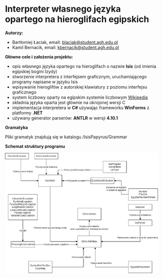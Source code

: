 # Interpreter własnego języka opartego na hieroglifach egipskich

**Autorzy:**
- Bartłomiej Łaciak, email: blaciak@student.agh.edu.pl
- Kamil Bernacik, email: kbernacik@student.agh.edu.pl

**Główne cele i założenia projektu:**
- opis własnego języka opartego na hieroglifach o nazwie **Isis** (od imienia egipskiej bogini Izydy)
- stworzenie interpretera z interfejsem graficznym, uruchamiającego programy napisane w języku Isis
- wpisywanie hieroglifów z autorskiej klawiatury z poziomu interfejsu graficznego
- system liczbowy oparty na egipskim systemie liczbowym [Wikipedia][1]
- składnia języka oparta jest głównie na okrojonej wersji C
- implementacja interpretera w **C#** używając frameworku **WinForms** z platformy **.NET**
- używany generator parserów: **ANTLR** w wersji **4.10.1**

[1]: https://pl.wikipedia.org/wiki/Egipski_system_liczbowy "Egipski system liczbowy"

**Gramatyka**

Pliki gramatyk znajdują się w katalogu /IsisPapyrus/Grammar

**Schemat struktury programu**

![plot](./Images/prog_struct.png)
